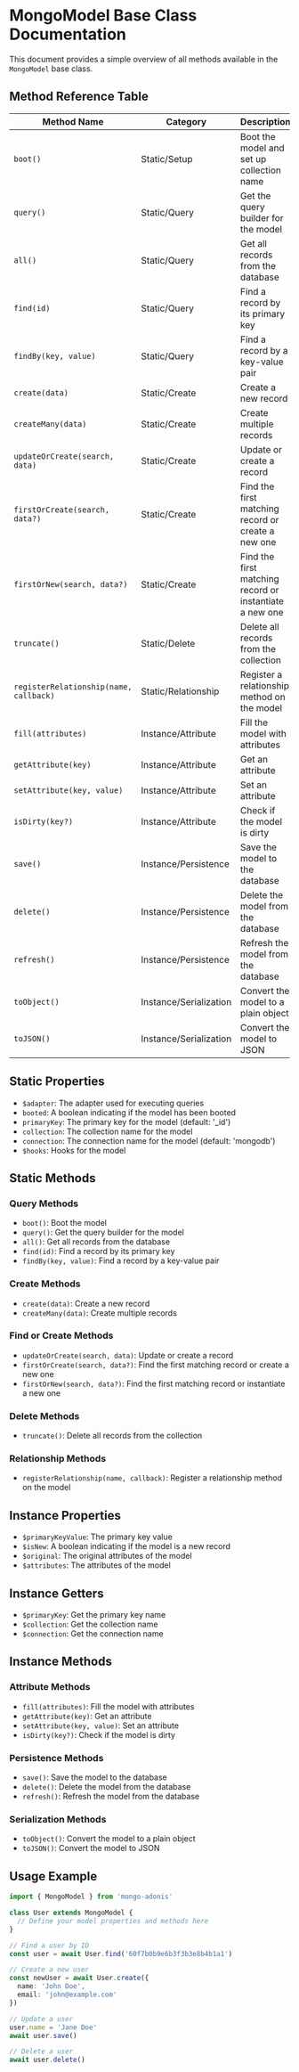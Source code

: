 # MongoModel Base Class Documentation

This document provides a simple overview of all methods available in the `MongoModel` base class.

## Method Reference Table

| Method Name | Category | Description |
|-------------|----------|-------------|
| `boot()` | Static/Setup | Boot the model and set up collection name |
| `query()` | Static/Query | Get the query builder for the model |
| `all()` | Static/Query | Get all records from the database |
| `find(id)` | Static/Query | Find a record by its primary key |
| `findBy(key, value)` | Static/Query | Find a record by a key-value pair |
| `create(data)` | Static/Create | Create a new record |
| `createMany(data)` | Static/Create | Create multiple records |
| `updateOrCreate(search, data)` | Static/Create | Update or create a record |
| `firstOrCreate(search, data?)` | Static/Create | Find the first matching record or create a new one |
| `firstOrNew(search, data?)` | Static/Create | Find the first matching record or instantiate a new one |
| `truncate()` | Static/Delete | Delete all records from the collection |
| `registerRelationship(name, callback)` | Static/Relationship | Register a relationship method on the model |
| `fill(attributes)` | Instance/Attribute | Fill the model with attributes |
| `getAttribute(key)` | Instance/Attribute | Get an attribute |
| `setAttribute(key, value)` | Instance/Attribute | Set an attribute |
| `isDirty(key?)` | Instance/Attribute | Check if the model is dirty |
| `save()` | Instance/Persistence | Save the model to the database |
| `delete()` | Instance/Persistence | Delete the model from the database |
| `refresh()` | Instance/Persistence | Refresh the model from the database |
| `toObject()` | Instance/Serialization | Convert the model to a plain object |
| `toJSON()` | Instance/Serialization | Convert the model to JSON |

## Static Properties

- `$adapter`: The adapter used for executing queries
- `booted`: A boolean indicating if the model has been booted
- `primaryKey`: The primary key for the model (default: '_id')
- `collection`: The collection name for the model
- `connection`: The connection name for the model (default: 'mongodb')
- `$hooks`: Hooks for the model

## Static Methods

### Query Methods

- `boot()`: Boot the model
- `query()`: Get the query builder for the model
- `all()`: Get all records from the database
- `find(id)`: Find a record by its primary key
- `findBy(key, value)`: Find a record by a key-value pair

### Create Methods

- `create(data)`: Create a new record
- `createMany(data)`: Create multiple records

### Find or Create Methods

- `updateOrCreate(search, data)`: Update or create a record
- `firstOrCreate(search, data?)`: Find the first matching record or create a new one
- `firstOrNew(search, data?)`: Find the first matching record or instantiate a new one

### Delete Methods

- `truncate()`: Delete all records from the collection

### Relationship Methods

- `registerRelationship(name, callback)`: Register a relationship method on the model

## Instance Properties

- `$primaryKeyValue`: The primary key value
- `$isNew`: A boolean indicating if the model is a new record
- `$original`: The original attributes of the model
- `$attributes`: The attributes of the model

## Instance Getters

- `$primaryKey`: Get the primary key name
- `$collection`: Get the collection name
- `$connection`: Get the connection name

## Instance Methods

### Attribute Methods

- `fill(attributes)`: Fill the model with attributes
- `getAttribute(key)`: Get an attribute
- `setAttribute(key, value)`: Set an attribute
- `isDirty(key?)`: Check if the model is dirty

### Persistence Methods

- `save()`: Save the model to the database
- `delete()`: Delete the model from the database
- `refresh()`: Refresh the model from the database

### Serialization Methods

- `toObject()`: Convert the model to a plain object
- `toJSON()`: Convert the model to JSON

## Usage Example

```typescript
import { MongoModel } from 'mongo-adonis'

class User extends MongoModel {
  // Define your model properties and methods here
}

// Find a user by ID
const user = await User.find('60f7b0b9e6b3f3b3e8b4b1a1')

// Create a new user
const newUser = await User.create({
  name: 'John Doe',
  email: 'john@example.com'
})

// Update a user
user.name = 'Jane Doe'
await user.save()

// Delete a user
await user.delete()
```